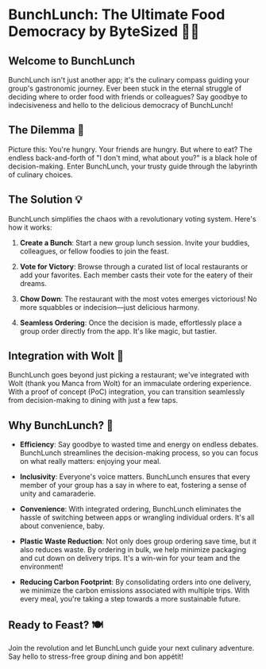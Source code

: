 # BunchLunch: The Ultimate Food Democracy by ByteSized 🍔🥗

## Welcome to BunchLunch

BunchLunch isn't just another app; it's the culinary compass guiding your group's gastronomic journey. Ever been stuck in the eternal struggle of deciding where to order food with friends or colleagues? Say goodbye to indecisiveness and hello to the delicious democracy of BunchLunch!

## The Dilemma 🤔

Picture this: You're hungry. Your friends are hungry. But where to eat? The endless back-and-forth of "I don't mind, what about you?" is a black hole of decision-making. Enter BunchLunch, your trusty guide through the labyrinth of culinary choices.

## The Solution 💡

BunchLunch simplifies the chaos with a revolutionary voting system. Here's how it works:

1. **Create a Bunch**: Start a new group lunch session. Invite your buddies, colleagues, or fellow foodies to join the feast.

2. **Vote for Victory**: Browse through a curated list of local restaurants or add your favorites. Each member casts their vote for the eatery of their dreams.

3. **Chow Down**: The restaurant with the most votes emerges victorious! No more squabbles or indecision—just delicious harmony.

4. **Seamless Ordering**: Once the decision is made, effortlessly place a group order directly from the app. It's like magic, but tastier.

## Integration with Wolt 🚀

BunchLunch goes beyond just picking a restaurant; we've integrated with Wolt (thank you Manca from Wolt) for an immaculate ordering experience. With a proof of concept (PoC) integration, you can transition seamlessly from decision-making to dining with just a few taps.

## Why BunchLunch? 🌟

- **Efficiency**: Say goodbye to wasted time and energy on endless debates. BunchLunch streamlines the decision-making process, so you can focus on what really matters: enjoying your meal.
  
- **Inclusivity**: Everyone's voice matters. BunchLunch ensures that every member of your group has a say in where to eat, fostering a sense of unity and camaraderie.

- **Convenience**: With integrated ordering, BunchLunch eliminates the hassle of switching between apps or wrangling individual orders. It's all about convenience, baby.

- **Plastic Waste Reduction**: Not only does group ordering save time, but it also reduces waste. By ordering in bulk, we help minimize packaging and cut down on delivery trips. It's a win-win for your team and the environment!

- **Reducing Carbon Footprint**: By consolidating orders into one delivery, we minimize the carbon emissions associated with multiple trips. With every meal, you're taking a step towards a more sustainable future.

## Ready to Feast? 🍽️

Join the revolution and let BunchLunch guide your next culinary adventure. Say hello to stress-free group dining and bon appétit!
